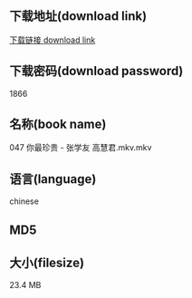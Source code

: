 ## 下载地址(download link)
[下载链接 download link](https://tutu365.netlify.app/?s=047+%E4%BD%A0%E6%9C%80%E7%8F%8D%E8%B4%B5+-+%E5%BC%A0%E5%AD%A6%E5%8F%8B+%E9%AB%98%E6%85%A7%E5%90%9B.mkv)

## 下载密码(download password)
1866

## 名称(book name)
047 你最珍贵 - 张学友 高慧君.mkv.mkv

## 语言(language)
chinese

## MD5


## 大小(filesize)
23.4 MB
